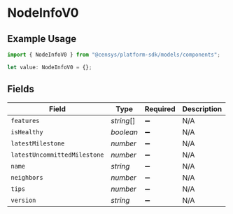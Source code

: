 # NodeInfoV0

## Example Usage

```typescript
import { NodeInfoV0 } from "@censys/platform-sdk/models/components";

let value: NodeInfoV0 = {};
```

## Fields

| Field                        | Type                         | Required                     | Description                  |
| ---------------------------- | ---------------------------- | ---------------------------- | ---------------------------- |
| `features`                   | *string*[]                   | :heavy_minus_sign:           | N/A                          |
| `isHealthy`                  | *boolean*                    | :heavy_minus_sign:           | N/A                          |
| `latestMilestone`            | *number*                     | :heavy_minus_sign:           | N/A                          |
| `latestUncommittedMilestone` | *number*                     | :heavy_minus_sign:           | N/A                          |
| `name`                       | *string*                     | :heavy_minus_sign:           | N/A                          |
| `neighbors`                  | *number*                     | :heavy_minus_sign:           | N/A                          |
| `tips`                       | *number*                     | :heavy_minus_sign:           | N/A                          |
| `version`                    | *string*                     | :heavy_minus_sign:           | N/A                          |